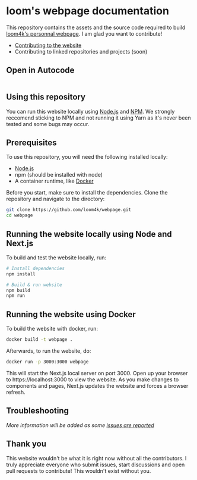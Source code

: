 # loom's webpage documentation
This repository contains the assets and the source code required to build [loom4k's personnal webpage](https://loom4k.me). I am glad you want to contribute!
- [Contributing to the website](https://github.com/loom4k/webpage/pull  )
- Contributing to linked repositories and projects (soon)

## Open in Autocode
[<img  data-src="https://deploy.stdlib.com/static/images/deploy.svg" width="192">](https://open.autocode.com/)

## Using this repository
You can run this website locally using [Node.js](https://nodejs.org) and [NPM](https://npmjs.com). We strongly reccomend sticking to NPM and not running it using Yarn as it's never been tested and some bugs may occur.

## Prerequisites
To use this repository, you will need the following installed locally:
- [Node.js](https://nodejs.org/)
- npm (should be installed with node)
- A container runtime, like [Docker](https://www.docker.com/)

Before you start, make sure to install the dependencies. Clone the repository and navigate to the directory:
```sh
git clone https://github.com/loom4k/webpage.git
cd webpage
```

## Running the website locally using Node and Next.js
To build and test the website locally, run:
```sh
# Install dependencies
npm install

# Build & run website
npm build
npm run
```

## Running the website using Docker
To build the website with docker, run:
```sh
docker build -t webpage .
```
Afterwards, to run the website, do:
```sh
docker run -p 3000:3000 webpage
```

This will start the Next.js local server on port 3000. Open up your browser to https://localhost:3000 to view the website. As you make changes to components and pages, Next.js updates the website and forces a browser refresh.

## Troubleshooting
*More information will be added as some [issues are reported](https://github.com/loom4k/issues/new)*

## Thank you
This website wouldn't be what it is right now without all the contributors. I truly appreciate everyone who submit issues, start discussions and open pull requests to contribute! This wouldn't exist without you.
